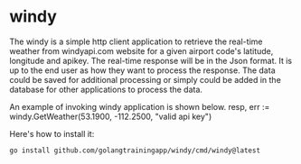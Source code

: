 # windy

The windy is a simple http client application to retrieve the real-time weather from windyapi.com website for a given
airport code's latitude, longitude and apikey. The real-time response will be in the Json format.
It is up to the end user as how they want to process the response. The data could be saved for
additional processing or simply could be added in the database for other applications to process the data.

An example of invoking windy application is shown below.
resp, err := windy.GetWeather(53.1900, -112.2500, "valid api key")

Here's how to install it:

```
go install github.com/golangtrainingapp/windy/cmd/windy@latest
```